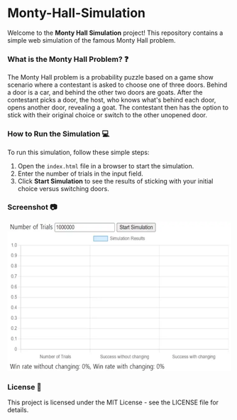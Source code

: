 # Monty-Hall-Simulation
Welcome to the **Monty Hall Simulation** project! This repository contains a simple web simulation of the famous Monty Hall problem.

### What is the Monty Hall Problem? :question:

The Monty Hall problem is a probability puzzle based on a game show scenario where a contestant is asked to choose one of three doors. Behind a door is a car, and behind the other two doors are goats. After the contestant picks a door, the host, who knows what's behind each door, opens another door, revealing a goat. The contestant then has the option to stick with their original choice or switch to the other unopened door.

### How to Run the Simulation :computer:

To run this simulation, follow these simple steps:
1. Open the `index.html` file in a browser to start the simulation.
2.  Enter the number of trials in the input field.
3.  Click **Start Simulation** to see the results of sticking with your initial choice versus switching doors.

### Screenshot 📷
![Captured Screen](simulation_image.webp)

### License :scroll:

This project is licensed under the MIT License - see the LICENSE file for details.
